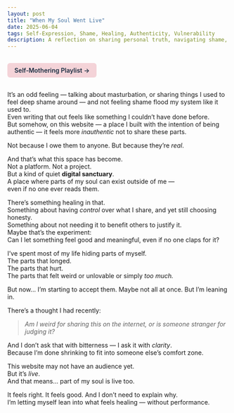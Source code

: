 ```yaml
---
layout: post
title: "When My Soul Went Live"
date: 2025-06-04
tags: Self-Expression, Shame, Healing, Authenticity, Vulnerability
description: A reflection on sharing personal truth, navigating shame, and the quiet power of expressing the soul through a website no one may ever read.
---
```


<a href="https://music.youtube.com/playlist?list=PLuO5E1rh5RqIzePJeOjdXo62gwnYJ748_&si=NvtF0mzI9Sx2IoPu&shuffle=1" 
   target="_blank" 
   class="back-button"
   style="display:inline-block; margin: 1rem auto; background-color: #F4D3D8; color: #1A2D41; padding: 0.5rem 1rem; border-radius: 6px; font-weight: 600; text-decoration: none;">
  Self‑Mothering Playlist →
</a>

It’s an odd feeling — talking about masturbation, or sharing things I used to feel deep shame around — and not feeling shame flood my system like it used to.  
Even writing that out feels like something I couldn’t have done before.  
But somehow, on this website — a place I built with the intention of being authentic — it feels more *inauthentic* not to share these parts.

Not because I owe them to anyone. But because they’re *real*.

And that’s what this space has become.  
Not a platform. Not a project.  
But a kind of quiet **digital sanctuary**.  
A place where parts of my soul can exist outside of me —  
even if no one ever reads them.

There’s something healing in that.  
Something about having *control* over what I share, and yet still choosing honesty.  
Something about not needing it to benefit others to justify it.  
Maybe that’s the experiment:  
Can I let something feel good and meaningful, even if no one claps for it?

I’ve spent most of my life hiding parts of myself.  
The parts that longed.  
The parts that hurt.  
The parts that felt weird or unlovable or simply *too much.*

But now… I’m starting to accept them. Maybe not all at once. But I’m leaning in.

There’s a thought I had recently:  
> *Am I weird for sharing this on the internet, or is someone stranger for judging it?*

And I don’t ask that with bitterness — I ask it with *clarity*.  
Because I’m done shrinking to fit into someone else’s comfort zone.

This website may not have an audience yet.  
But it’s *live*.  
And that means… part of my soul is live too.

It feels right. It feels good. And I don’t need to explain why.  
I’m letting myself lean into what feels healing — without performance.  